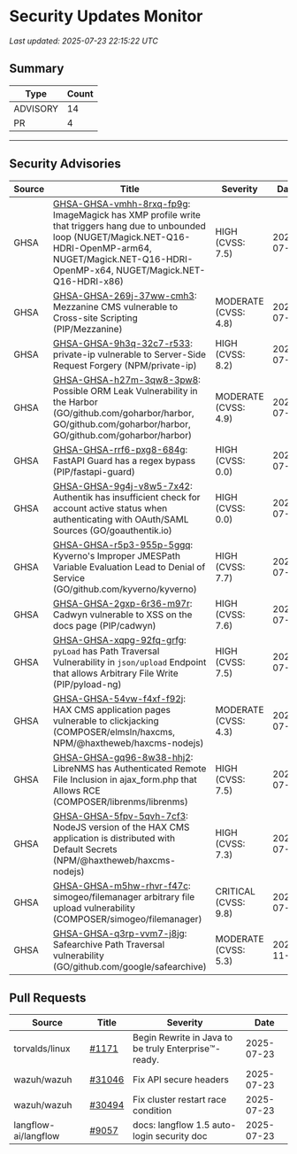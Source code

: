 # Security Updates Monitor

*Last updated: 2025-07-23 22:15:22 UTC*

## Summary
| Type | Count |
|------|-------|
| ADVISORY | 14 |
| PR | 4 |

---

## Security Advisories

| Source | Title | Severity | Date |
|--------|-------|----------|------|
| GHSA | [GHSA-GHSA-vmhh-8rxq-fp9g](https://github.com/advisories/GHSA-vmhh-8rxq-fp9g): ImageMagick has XMP profile write that triggers hang due to unbounded loop (NUGET/Magick.NET-Q16-HDRI-OpenMP-arm64, NUGET/Magick.NET-Q16-HDRI-OpenMP-x64, NUGET/Magick.NET-Q16-HDRI-x86) | HIGH (CVSS: 7.5) | 2025-07-23 |
| GHSA | [GHSA-GHSA-269j-37ww-cmh3](https://github.com/advisories/GHSA-269j-37ww-cmh3): Mezzanine CMS vulnerable to Cross-site Scripting (PIP/Mezzanine) | MODERATE (CVSS: 4.8) | 2025-07-23 |
| GHSA | [GHSA-GHSA-9h3q-32c7-r533](https://github.com/advisories/GHSA-9h3q-32c7-r533): private-ip vulnerable to Server-Side Request Forgery (NPM/private-ip) | HIGH (CVSS: 8.2) | 2025-07-23 |
| GHSA | [GHSA-GHSA-h27m-3qw8-3pw8](https://github.com/advisories/GHSA-h27m-3qw8-3pw8): Possible ORM Leak Vulnerability in the Harbor (GO/github.com/goharbor/harbor, GO/github.com/goharbor/harbor, GO/github.com/goharbor/harbor) | MODERATE (CVSS: 4.9) | 2025-07-23 |
| GHSA | [GHSA-GHSA-rrf6-pxg8-684g](https://github.com/advisories/GHSA-rrf6-pxg8-684g): FastAPI Guard has a regex bypass (PIP/fastapi-guard) | HIGH (CVSS: 0.0) | 2025-07-23 |
| GHSA | [GHSA-GHSA-9g4j-v8w5-7x42](https://github.com/advisories/GHSA-9g4j-v8w5-7x42): Authentik has insufficient check for account active status when authenticating with OAuth/SAML Sources (GO/goauthentik.io) | HIGH (CVSS: 0.0) | 2025-07-22 |
| GHSA | [GHSA-GHSA-r5p3-955p-5ggq](https://github.com/advisories/GHSA-r5p3-955p-5ggq): Kyverno's Improper JMESPath Variable Evaluation Lead to Denial of Service (GO/github.com/kyverno/kyverno) | HIGH (CVSS: 7.7) | 2025-07-22 |
| GHSA | [GHSA-GHSA-2gxp-6r36-m97r](https://github.com/advisories/GHSA-2gxp-6r36-m97r): Cadwyn vulnerable to XSS on the docs page (PIP/cadwyn) | HIGH (CVSS: 7.6) | 2025-07-21 |
| GHSA | [GHSA-GHSA-xqpg-92fq-grfg](https://github.com/advisories/GHSA-xqpg-92fq-grfg): `pyLoad` has Path Traversal Vulnerability in `json/upload` Endpoint that allows Arbitrary File Write (PIP/pyload-ng) | HIGH (CVSS: 7.5) | 2025-07-21 |
| GHSA | [GHSA-GHSA-54vw-f4xf-f92j](https://github.com/advisories/GHSA-54vw-f4xf-f92j): HAX CMS application pages vulnerable to clickjacking (COMPOSER/elmsln/haxcms, NPM/@haxtheweb/haxcms-nodejs) | MODERATE (CVSS: 4.3) | 2025-07-21 |
| GHSA | [GHSA-GHSA-gq96-8w38-hhj2](https://github.com/advisories/GHSA-gq96-8w38-hhj2): LibreNMS has Authenticated Remote File Inclusion in ajax_form.php that Allows RCE (COMPOSER/librenms/librenms) | HIGH (CVSS: 7.5) | 2025-07-21 |
| GHSA | [GHSA-GHSA-5fpv-5qvh-7cf3](https://github.com/advisories/GHSA-5fpv-5qvh-7cf3): NodeJS version of the HAX CMS application is distributed with Default Secrets (NPM/@haxtheweb/haxcms-nodejs) | HIGH (CVSS: 7.3) | 2025-07-21 |
| GHSA | [GHSA-GHSA-m5hw-rhvr-f47c](https://github.com/advisories/GHSA-m5hw-rhvr-f47c): simogeo/filemanager arbitrary file upload vulnerability (COMPOSER/simogeo/filemanager) | CRITICAL (CVSS: 9.8) | 2025-07-18 |
| GHSA | [GHSA-GHSA-q3rp-vvm7-j8jg](https://github.com/advisories/GHSA-q3rp-vvm7-j8jg): Safearchive Path Traversal vulnerability (GO/github.com/google/safearchive) | MODERATE (CVSS: 5.3) | 2024-11-04 |

## Pull Requests

| Source | Title | Severity | Date |
|--------|-------|----------|------|
| torvalds/linux | [#1171](https://github.com/torvalds/linux/pull/1171) | Begin Rewrite in Java to be truly Enterprise:tm:-ready. | 2025-07-23 |
| wazuh/wazuh | [#31046](https://github.com/wazuh/wazuh/pull/31046) | Fix API secure headers | 2025-07-23 |
| wazuh/wazuh | [#30494](https://github.com/wazuh/wazuh/pull/30494) | Fix cluster restart race condition | 2025-07-23 |
| langflow-ai/langflow | [#9057](https://github.com/langflow-ai/langflow/pull/9057) | docs: langflow 1.5 auto-login security doc | 2025-07-23 |


